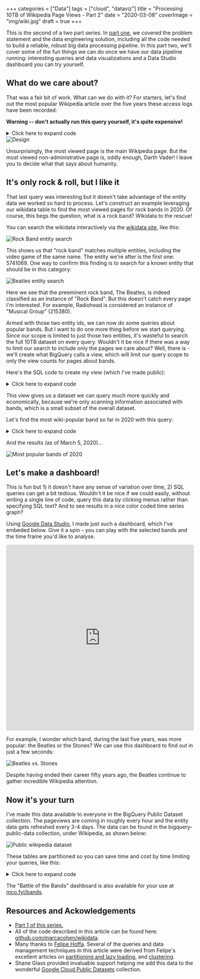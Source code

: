 +++
categories = ["Data"]
tags = ["cloud", "dataviz"]
title = "Processing 10TB of Wikipedia Page Views - Part 2"
date = "2020-03-08"
coverImage = "img/wiki.jpg"
draft = true
+++

This is the second of a two part series. In [part one](), we covered the problem statement and the data engineering solution, including all the code needed to build a reliable, robust big data processing pipeline. In this part two, we'll cover some of the fun things we can do once we have our data pipeline running: interesting queries and data visualizations and a Data Studio dashboard you can try yourself.
<!--more-->
## What do we care about?

That was a fair bit of work. What can we do with it? For starters, let's find out the most popular Wikipedia article over the five years these access logs have been recorded:

**Warning -- don't actually run this query yourself, it's quite expensive!**

<details>
  <summary>Click here to expand code</summary>
```sql
SELECT title, SUM(views) views
FROM `bigquery-public-data.wikipedia.pageviews_*`
WHERE DATE(datehour) BETWEEN "2015-01-01" AND "2020-12-31"
AND wiki = "en"
GROUP BY title
ORDER BY views DESC
LIMIT 20
```
</details

![Design](/img/allviews.png)

Unsurprisingly, the most viewed page is the main Wikipedia page. But the most viewed non-administrative page is, oddly enough, Darth Vader! I leave you to decide what that says about humanity.

## It's only rock & roll, but I like it

That last query was interesting but it doesn't take advantage of the entity data we worked so hard to process. Let's construct an example leveraging our wikidata table to find the most viewed pages for rock bands in 2020. Of course, this begs the question, what is a rock band? Wikidata to the rescue!

You can search the wikidata interactively via the [wikidata site](https://www.wikidata.org/wiki/Wikidata:Main_Page), like this:

![Rock Band entity search](/img/rockband.png)

This shows us that "rock band" matches multiple entities, including the video game of the same name. The entity we're after is the first one: 5741069. One way to confirm this finding is to search for a known entity that should be in this category:

![Beatles entity search](/img/beatles.png)

Here we see that the preeminent rock band, The Beatles, is indeed classified as an instance of "Rock Band". But this doesn't catch every page I'm interested. For example, Radiohead is considered an instance of "Musical Group" (215380).

Armed with those two entity ids, we can now do some queries about popular bands. But I want to do one more thing before we start querying. Since our scope is limited to just those two entities, it's wasteful to search the full 10TB dataset on every query. Wouldn't it be nice if there was a way to limit our search to include only the pages we care about? Well, there is - we'll create what BigQuery calls a view, which will limit our query scope to only the view counts for pages about bands.

Here's the SQL code to create my view (which I've made public):

<details>
  <summary>Click here to expand code</summary>
```SQL
CREATE OR REPLACE TABLE `mco-bigquery.wikipedia.bands`
(datehour TIMESTAMP, title STRING, views INT64)
PARTITION BY DATE(datehour)
CLUSTER BY title
AS
  SELECT datehour, title, SUM(views) views
  FROM `bigquery-public-data.wikipedia.pageviews_*` a
  JOIN (
    SELECT DISTINCT en_wiki
    FROM `bigquery-public-data.wikipedia.wikidata`
    WHERE EXISTS (SELECT * FROM UNNEST(instance_of) WHERE numeric_id=5741069 or numeric_id=215380)
    AND en_wiki IS NOT null
  ) b
ON a.title=b.en_wiki
AND a.wiki='en'
AND DATE(a.datehour) BETWEEN '2015-01-01' AND '2020-12-31'
GROUP BY datehour, title
```
</details>

This view gives us a dataset we can query much more quickly and economically, because we're only scanning information associated with bands, which is a small subset of the overall dataset.

Let's find the most wiki-popular band so far in 2020 with this query:

<details>
  <summary>Click here to expand code</summary>
```SQL
SELECT title, SUM(views) views
FROM `mco-bigquery.wikipedia.bands`
WHERE DATE(datehour) BETWEEN "2020-01-01" AND "2020-12-31"
GROUP BY title
ORDER BY views DESC
LIMIT 100
```
</details>

And the results (as of March 5, 2020)...

![Most popular bands of 2020](/img/bands2020.png)

## Let's make a dashboard!

This is fun but 1) it doesn't have any sense of variation over time, 2) SQL queries can get a bit tedious. Wouldn't it be nice if we could easily, without writing a single line of code, query this data by clicking menus rather than specifying SQL text? And to see results in a nice color coded time series graph?

Using [Google Data Studio](https://datastudio.google.com/overview), I made just such a dashboard, which I've embeded below. Give it a spin - you can play with the selected bands and the time frame you'd like to analyse.

<iframe width="100%" height="500" src="https://datastudio.google.com/embed/reporting/ca35a15e-868b-4529-9c6c-0a5610e23a3e/page/Viq6" frameborder="0" style="border:0" allowfullscreen></iframe>

For example, I wonder which band, during the last five years, was more popular: the Beatles or the Stones? We can use this dashboard to find out in just a few seconds:

![Beatles vs. Stones](/img/beatles-stones.png)

Despite having ended their career fifty years ago, the Beatles continue to gather incredible Wikipedia attention.

## Now it's your turn
I've made this data available to everyone in the BigQuery Public Dataset collection. The pageviews are coming in roughly every hour and the entity data gets refreshed every 3-4 days. The data can be found in the bigquery-public-data collection, under Wikipedia, as shown below:

![Public wikipedia dataset](/img/public.png)

These tables are partitioned so you can save time and cost by time limiting your queries, like this:

<details>
  <summary>Click here to expand code</summary>
```SQL
SELECT title, SUM(views) views
FROM `bigquery-public-data.wikipedia.pageviews_2019`
WHERE DATE(datehour) BETWEEN "2019-01-01" AND "2019-12-31" AND wiki = 'en'
GROUP BY title
ORDER BY views DESC
LIMIT 20
```
</details>

The "Battle of the Bands" dashboard is also available for your use at [mco.fyi/bands](https://mco.fyi/bands).

## Resources and Ackowledgements
* [Part 1 of this series.]()
* All of the code described in this article can be found here:
[github.com/marcacohen/wikidata](https://github.com/marcacohen/wikidata).
* Many thanks to [Felipe Hoffa](https://medium.com/@hoffa). Several of the queries and data management techniques in this article were derived from Felipe's excellent articles on
[partitioning and lazy loading](https://medium.com/google-cloud/bigquery-lazy-data-loading-ddl-dml-partitions-and-half-a-trillion-wikipedia-pageviews-cd3eacd657b6), 
and [clustering](https://medium.com/google-cloud/bigquery-optimized-cluster-your-tables-65e2f684594b).
* Shane Glass provided invaluable support helping me add this data to the wonderful [Google Cloud Public Datasets](https://cloud.google.com/public-datasets) collection.
